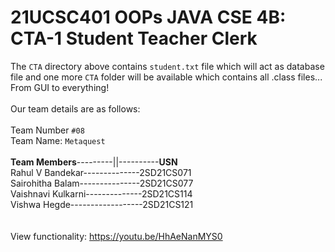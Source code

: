 # 21UCSC401 OOPs JAVA CSE 4B: CTA-1 Student Teacher Clerk

The `CTA` directory above contains `student.txt` file which will act as database file and one more `CTA` folder will be available which contains all .class files... From GUI to everything!
<br>
<br>Our team details are as follows:<br><br>
Team Number `#08`<br>
Team Name: `Metaquest`<br><br>
<b>Team Members</b>---------||----------<b>USN</b><br> 
Rahul V Bandekar--------------2SD21CS071<br> 
Sairohitha Balam---------------2SD21CS077<br>
Vaishnavi Kulkarni--------------2SD21CS114<br>
Vishwa Hegde------------------2SD21CS121<br>
<br>
<br>
View functionality: https://youtu.be/HhAeNanMYS0
